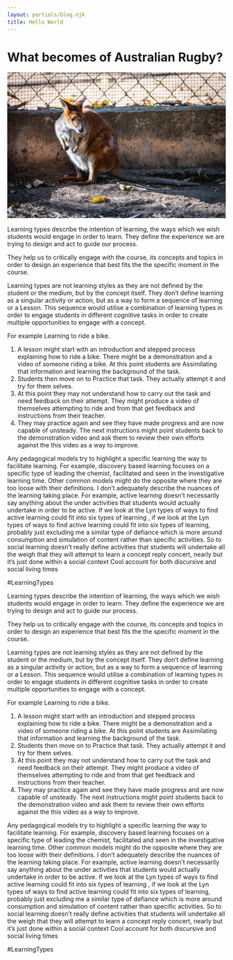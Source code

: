 ```yaml
---
layout: partials/blog.njk
title: Hello World
---
```


# What becomes of Australian Rugby?

![img](images/wallaby.jpeg)

<div class="introduction">
Learning types describe the intention of learning, the ways which we wish students would engage in order to learn. They define the experience we are trying to design and act to guide our process. 
</div>

They help us to critically engage with the course, its concepts and topics in order to design an experience that best fits the the specific moment in the course. 

Learning types are not learning styles as they are not defined by the student or the medium, but by the concept itself. They don’t define learning as a singular activity or action, but as a way to form a sequence of learning or a Lesson. This sequence would utilise a combination of learning types in order to engage students in different cognitive tasks in order to create multiple opportunities to engage with a concept. 

For example Learning to ride a bike. 

1. A lesson might start with an introduction and stepped process explaining how to ride a bike. There might be a demonstration and a video of someone riding a bike. At this point students are Assimilating that information and learning the background of the task. 
2. Students then move on to Practice that task. They actually attempt it and try for them selves. 
3. At this point they may not understand how to carry out the task and need feedback on their attempt. They might produce a video of themselves attempting to ride and from that get feedback and instructions from their teacher. 
4. They may practice again and see they have made progress and are now capable of unsteady. The next instructions might point students back to the demonstration video and ask  them to review their own efforts against the this video as a way to improve. 

Any pedagogical models try to highlight a specific learning the way to facilitate learning. For example, discovery based learning focuses on a specific type of leading the chemist, facilitated and seen in the investigative learning time. Other common models might do the opposite where they are too loose with their definitions. I don’t adequately describe the nuances of the learning taking place. For example, active learning doesn’t necessarily say anything about the under activities that students would actually undertake in order to be active. If we look at the Lyn types of ways to find active learning could fit into six types of learning  , if we look at the Lyn types of ways to find active learning could fit into six types of learning, probably just excluding me a similar type of defiance which is more around consumption and simulation of content rather than specific activities. So to social learning doesn’t really define activities that students will undertake all the weigh that they will attempt to learn a concept reply concert, nearly but it’s just done within a social context  Cool account for both discursive and social living times 

#LearningTypes 

<div class="comment">
Learning types describe the intention of learning, the ways which we wish students would engage in order to learn. They define the experience we are trying to design and act to guide our process. 
</div>

They help us to critically engage with the course, its concepts and topics in order to design an experience that best fits the the specific moment in the course. 

Learning types are not learning styles as they are not defined by the student or the medium, but by the concept itself. They don’t define learning as a singular activity or action, but as a way to form a sequence of learning or a Lesson. This sequence would utilise a combination of learning types in order to engage students in different cognitive tasks in order to create multiple opportunities to engage with a concept. 

For example Learning to ride a bike. 

1. A lesson might start with an introduction and stepped process explaining how to ride a bike. There might be a demonstration and a video of someone riding a bike. At this point students are Assimilating that information and learning the background of the task. 
2. Students then move on to Practice that task. They actually attempt it and try for them selves. 
3. At this point they may not understand how to carry out the task and need feedback on their attempt. They might produce a video of themselves attempting to ride and from that get feedback and instructions from their teacher. 
4. They may practice again and see they have made progress and are now capable of unsteady. The next instructions might point students back to the demonstration video and ask  them to review their own efforts against the this video as a way to improve. 

Any pedagogical models try to highlight a specific learning the way to facilitate learning. For example, discovery based learning focuses on a specific type of leading the chemist, facilitated and seen in the investigative learning time. Other common models might do the opposite where they are too loose with their definitions. I don’t adequately describe the nuances of the learning taking place. For example, active learning doesn’t necessarily say anything about the under activities that students would actually undertake in order to be active. If we look at the Lyn types of ways to find active learning could fit into six types of learning  , if we look at the Lyn types of ways to find active learning could fit into six types of learning, probably just excluding me a similar type of defiance which is more around consumption and simulation of content rather than specific activities. So to social learning doesn’t really define activities that students will undertake all the weigh that they will attempt to learn a concept reply concert, nearly but it’s just done within a social context  Cool account for both discursive and social living times 

#LearningTypes 